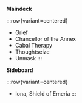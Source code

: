 **Maindeck**

:::row{variant=centered}
- Grief
- Chancellor of the Annex
- Cabal Therapy
- Thoughtseize
- Unmask
:::

**Sideboard**

:::row{variant=centered}
- Iona, Shield of Emeria
:::
